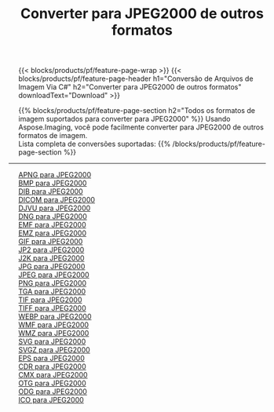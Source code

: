 ﻿---
title: Converter para JPEG2000 de outros formatos 
weight: 3920
url: /pt/java/conversion/to/jpeg2000 
lang: pt
langdirlevel: 2
locales: zh-hans,ja,it,ru,de,es,fr,nl,id,lt,pl,pt,vi,tr,ko,zh-hant,ar,hi,th,sv,cs,uk,he
description: Usando o Aspose.Imaging, você pode facilmente converter para JPEG2000 de outros formatos
---

{{< blocks/products/pf/feature-page-wrap >}}
{{< blocks/products/pf/feature-page-header h1="Conversão de Arquivos de Imagem Via C#" h2="Converter para JPEG2000 de outros formatos" downloadText="Download" >}}


{{% blocks/products/pf/feature-page-section  h2="Todos os formatos de imagem suportados para converter para JPEG2000" %}}
Usando Aspose.Imaging, você pode facilmente converter para JPEG2000 de outros formatos de imagem.
<br/>
Lista completa de conversões suportadas:
{{% /blocks/products/pf/feature-page-section %}}
<div class="container-fluid productfamilypage bg-gray">
    <div class="convertypes bg-gray agp-content section">
        <div class="container">
		<hr style="margin-left:-20px;"/>
		<div class="row other-converters">
		    <div class='col-md-2 other-converter remove-lp remove-rp'><a href="/imaging/pt/java/conversion/apng-to-jpeg2000" >APNG para JPEG2000</a></div>
<div class='col-md-2 other-converter remove-lp remove-rp'><a href="/imaging/pt/java/conversion/bmp-to-jpeg2000" >BMP para JPEG2000</a></div>
<div class='col-md-2 other-converter remove-lp remove-rp'><a href="/imaging/pt/java/conversion/dib-to-jpeg2000" >DIB para JPEG2000</a></div>
<div class='col-md-2 other-converter remove-lp remove-rp'><a href="/imaging/pt/java/conversion/dicom-to-jpeg2000" >DICOM para JPEG2000</a></div>
<div class='col-md-2 other-converter remove-lp remove-rp'><a href="/imaging/pt/java/conversion/djvu-to-jpeg2000" >DJVU para JPEG2000</a></div>
<div class='col-md-2 other-converter remove-lp remove-rp'><a href="/imaging/pt/java/conversion/dng-to-jpeg2000" >DNG para JPEG2000</a></div>
<div class='col-md-2 other-converter remove-lp remove-rp'><a href="/imaging/pt/java/conversion/emf-to-jpeg2000" >EMF para JPEG2000</a></div>
<div class='col-md-2 other-converter remove-lp remove-rp'><a href="/imaging/pt/java/conversion/emz-to-jpeg2000" >EMZ para JPEG2000</a></div>
<div class='col-md-2 other-converter remove-lp remove-rp'><a href="/imaging/pt/java/conversion/gif-to-jpeg2000" >GIF para JPEG2000</a></div>
<div class='col-md-2 other-converter remove-lp remove-rp'><a href="/imaging/pt/java/conversion/jp2-to-jpeg2000" >JP2 para JPEG2000</a></div>
<div class='col-md-2 other-converter remove-lp remove-rp'><a href="/imaging/pt/java/conversion/j2k-to-jpeg2000" >J2K para JPEG2000</a></div>
<div class='col-md-2 other-converter remove-lp remove-rp'><a href="/imaging/pt/java/conversion/jpg-to-jpeg2000" >JPG para JPEG2000</a></div>
<div class='col-md-2 other-converter remove-lp remove-rp'><a href="/imaging/pt/java/conversion/jpeg-to-jpeg2000" >JPEG para JPEG2000</a></div>
<div class='col-md-2 other-converter remove-lp remove-rp'><a href="/imaging/pt/java/conversion/png-to-jpeg2000" >PNG para JPEG2000</a></div>
<div class='col-md-2 other-converter remove-lp remove-rp'><a href="/imaging/pt/java/conversion/tga-to-jpeg2000" >TGA para JPEG2000</a></div>
<div class='col-md-2 other-converter remove-lp remove-rp'><a href="/imaging/pt/java/conversion/tif-to-jpeg2000" >TIF para JPEG2000</a></div>
<div class='col-md-2 other-converter remove-lp remove-rp'><a href="/imaging/pt/java/conversion/tiff-to-jpeg2000" >TIFF para JPEG2000</a></div>
<div class='col-md-2 other-converter remove-lp remove-rp'><a href="/imaging/pt/java/conversion/webp-to-jpeg2000" >WEBP para JPEG2000</a></div>
<div class='col-md-2 other-converter remove-lp remove-rp'><a href="/imaging/pt/java/conversion/wmf-to-jpeg2000" >WMF para JPEG2000</a></div>
<div class='col-md-2 other-converter remove-lp remove-rp'><a href="/imaging/pt/java/conversion/wmz-to-jpeg2000" >WMZ para JPEG2000</a></div>
<div class='col-md-2 other-converter remove-lp remove-rp'><a href="/imaging/pt/java/conversion/svg-to-jpeg2000" >SVG para JPEG2000</a></div>
<div class='col-md-2 other-converter remove-lp remove-rp'><a href="/imaging/pt/java/conversion/svgz-to-jpeg2000" >SVGZ para JPEG2000</a></div>
<div class='col-md-2 other-converter remove-lp remove-rp'><a href="/imaging/pt/java/conversion/eps-to-jpeg2000" >EPS para JPEG2000</a></div>
<div class='col-md-2 other-converter remove-lp remove-rp'><a href="/imaging/pt/java/conversion/cdr-to-jpeg2000" >CDR para JPEG2000</a></div>
<div class='col-md-2 other-converter remove-lp remove-rp'><a href="/imaging/pt/java/conversion/cmx-to-jpeg2000" >CMX para JPEG2000</a></div>
<div class='col-md-2 other-converter remove-lp remove-rp'><a href="/imaging/pt/java/conversion/otg-to-jpeg2000" >OTG para JPEG2000</a></div>
<div class='col-md-2 other-converter remove-lp remove-rp'><a href="/imaging/pt/java/conversion/odg-to-jpeg2000" >ODG para JPEG2000</a></div>
<div class='col-md-2 other-converter remove-lp remove-rp'><a href="/imaging/pt/java/conversion/ico-to-jpeg2000" >ICO para JPEG2000</a></div>
                </div>
        </div>
    </div>
</div>
<br/>

